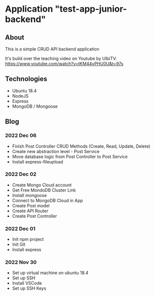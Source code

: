 # Application "test-app-junior-backend"

## About

This is a simple CRUD API backend application

It's build over the teaching video on Youtube by UlbiTV:
https://www.youtube.com/watch?v=tKM44vPHU0U&t=97s


## Technologies

* Ubuntu 18.4
* NodeJS
* Express
* MongoDB / Mongoose

## Blog

### 2022 Dec 06

* Finish Post Controller CRUD Methods (Create, Read, Update, Delete)
* Create new abstraction level - Post Service
* Move database logic from Post Controller to Post Service
* Install express-fileupload

### 2022 Dec 02

* Create Mongo Cloud account
* Get Free MondoDB Cluster Link
* Install mongoose
* Connect to MongoDB Cloud in App
* Create Post model
* Create API Router
* Create Post Controller

### 2022 Dec 01

* Init npm project
* Init Git
* Install express

### 2022 Nov 30

* Set up virtual machine on ubuntu 18.4
* Set up SSH
* Install VSCode
* Set up SSH Keys